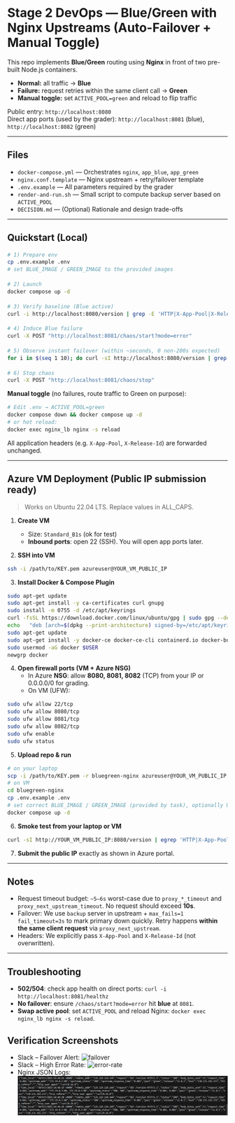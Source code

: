 # Stage 2 DevOps — Blue/Green with Nginx Upstreams (Auto-Failover + Manual Toggle)

This repo implements **Blue/Green** routing using **Nginx** in front of two pre-built Node.js containers.
- **Normal:** all traffic → **Blue**
- **Failure:** request retries within the same client call → **Green**
- **Manual toggle:** set `ACTIVE_POOL=green` and reload to flip traffic

Public entry: `http://localhost:8080`  
Direct app ports (used by the grader): `http://localhost:8081` (blue), `http://localhost:8082` (green)

---

## Files
- `docker-compose.yml` — Orchestrates `nginx`, `app_blue`, `app_green`
- `nginx.conf.template` — Nginx upstream + retry/failover template
- `.env.example` — All parameters required by the grader
- `render-and-run.sh` — Small script to compute backup server based on `ACTIVE_POOL`
- `DECISION.md` — (Optional) Rationale and design trade-offs

---

## Quickstart (Local)

```bash
# 1) Prepare env
cp .env.example .env
# set BLUE_IMAGE / GREEN_IMAGE to the provided images

# 2) Launch
docker compose up -d

# 3) Verify baseline (Blue active)
curl -i http://localhost:8080/version | grep -E 'HTTP|X-App-Pool|X-Release-Id'

# 4) Induce Blue failure
curl -X POST "http://localhost:8081/chaos/start?mode=error"

# 5) Observe instant failover (within ~seconds, 0 non-200s expected)
for i in $(seq 1 10); do curl -sI http://localhost:8080/version | grep X-App-Pool; sleep 1; done

# 6) Stop chaos
curl -X POST "http://localhost:8081/chaos/stop"
```

**Manual toggle** (no failures, route traffic to Green on purpose):
```bash
# Edit .env → ACTIVE_POOL=green
docker compose down && docker compose up -d
# or hot reload:
docker exec nginx_lb nginx -s reload
```

All application headers (e.g. `X-App-Pool`, `X-Release-Id`) are forwarded unchanged.

---

## Azure VM Deployment (Public IP submission ready)

> Works on Ubuntu 22.04 LTS. Replace values in ALL_CAPS.

1. **Create VM**
   - Size: `Standard_B1s` (ok for test)  
   - **Inbound ports**: open 22 (SSH). You will open app ports later.

2. **SSH into VM**
```bash
ssh -i /path/to/KEY.pem azureuser@YOUR_VM_PUBLIC_IP
```

3. **Install Docker & Compose Plugin**
```bash
sudo apt-get update
sudo apt-get install -y ca-certificates curl gnupg
sudo install -m 0755 -d /etc/apt/keyrings
curl -fsSL https://download.docker.com/linux/ubuntu/gpg | sudo gpg --dearmor -o /etc/apt/keyrings/docker.gpg
echo   "deb [arch=$(dpkg --print-architecture) signed-by=/etc/apt/keyrings/docker.gpg] https://download.docker.com/linux/ubuntu   $(. /etc/os-release && echo $VERSION_CODENAME) stable" |   sudo tee /etc/apt/sources.list.d/docker.list > /dev/null
sudo apt-get update
sudo apt-get install -y docker-ce docker-ce-cli containerd.io docker-buildx-plugin docker-compose-plugin
sudo usermod -aG docker $USER
newgrp docker
```

4. **Open firewall ports (VM + Azure NSG)**
   - In Azure **NSG**: allow **8080, 8081, 8082** (TCP) from your IP or 0.0.0.0/0 for grading.
   - On VM (UFW):
```bash
sudo ufw allow 22/tcp
sudo ufw allow 8080/tcp
sudo ufw allow 8081/tcp
sudo ufw allow 8082/tcp
sudo ufw enable
sudo ufw status
```

5. **Upload repo & run**
```bash
# on your laptop
scp -i /path/to/KEY.pem -r bluegreen-nginx azureuser@YOUR_VM_PUBLIC_IP:~
# on VM
cd bluegreen-nginx
cp .env.example .env
# set correct BLUE_IMAGE / GREEN_IMAGE (provided by task), optionally UPDATE RELEASE_IDs
docker compose up -d
```

6. **Smoke test from your laptop or VM**
```bash
curl -sI http://YOUR_VM_PUBLIC_IP:8080/version | egrep 'HTTP|X-App-Pool|X-Release-Id'
```

7. **Submit the public IP** exactly as shown in Azure portal.

---

## Notes
- Request timeout budget: `~5–6s` worst-case due to `proxy_*_timeout` and `proxy_next_upstream_timeout`. No request should exceed **10s**.
- Failover: We use `backup` server in upstream + `max_fails=1 fail_timeout=3s` to mark primary down quickly. Retry happens **within the same client request** via `proxy_next_upstream`.
- Headers: We explicitly pass `X-App-Pool` and `X-Release-Id` (not overwritten).

---

## Troubleshooting
- **502/504**: check app health on direct ports: `curl -i http://localhost:8081/healthz`
- **No failover**: ensure `/chaos/start?mode=error` hit **blue** at `8081`.
- **Swap active pool**: set `ACTIVE_POOL` and reload Nginx: `docker exec nginx_lb nginx -s reload`.


## Verification Screenshots
- Slack – Failover Alert: ![failover](screenshots/01_slack_failover.png)
- Slack – High Error Rate: ![error-rate](screenshots/02_slack_error_rate.png)
- Nginx JSON Logs: ![logs](screenshots/03_nginx_json_logs.png)


